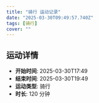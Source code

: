 ```yaml
---
title: "骑行 运动记录"
date: "2025-03-30T09:49:57.740Z"
tags: [骑行]
cover: ""
---
```

## 运动详情
- **开始时间**: 2025-03-30T17:49
- **结束时间**: 2025-03-30T19:49
- **运动类型**: 骑行
- **时长**: 120 分钟

